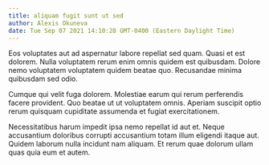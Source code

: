```yaml
---
title: aliquam fugit sunt ut sed
author: Alexis Okuneva
date: Tue Sep 07 2021 14:10:28 GMT-0400 (Eastern Daylight Time)
---
```

Eos voluptates aut ad aspernatur labore repellat sed quam. Quasi et est dolorem. Nulla voluptatem rerum enim omnis quidem est quibusdam. Dolore nemo voluptatem voluptatem quidem beatae quo. Recusandae minima quibusdam sed odio.

 Cumque qui velit fuga dolorem. Molestiae earum qui rerum perferendis facere provident. Quo beatae ut ut voluptatem omnis. Aperiam suscipit optio rerum quisquam cupiditate assumenda et fugiat exercitationem.

 Necessitatibus harum impedit ipsa nemo repellat id aut et. Neque accusantium doloribus corrupti accusantium totam illum eligendi itaque aut. Quidem laborum nulla incidunt nam aliquam. Et rerum quae dolorum ullam quas quia eum et autem.